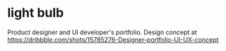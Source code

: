 # light bulb
 Product designer and UI developer's portfolio. Design concept at https://dribbble.com/shots/15785276-Designer-portfolio-UI-UX-concept

